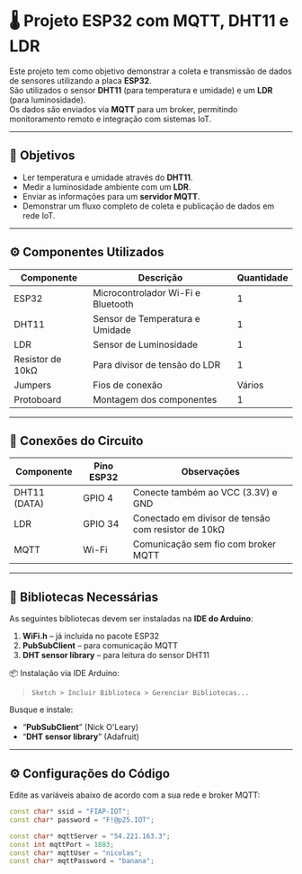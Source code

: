 # 🌡️ Projeto ESP32 com MQTT, DHT11 e LDR

Este projeto tem como objetivo demonstrar a coleta e transmissão de dados de sensores utilizando a placa **ESP32**.  
São utilizados o sensor **DHT11** (para temperatura e umidade) e um **LDR** (para luminosidade).  
Os dados são enviados via **MQTT** para um broker, permitindo monitoramento remoto e integração com sistemas IoT.

---

## 🎯 Objetivos

- Ler temperatura e umidade através do **DHT11**.  
- Medir a luminosidade ambiente com um **LDR**.  
- Enviar as informações para um **servidor MQTT**.  
- Demonstrar um fluxo completo de coleta e publicação de dados em rede IoT.

---

## ⚙️ Componentes Utilizados

| Componente | Descrição | Quantidade |
|-------------|------------|-------------|
| ESP32 | Microcontrolador Wi-Fi e Bluetooth | 1 |
| DHT11 | Sensor de Temperatura e Umidade | 1 |
| LDR | Sensor de Luminosidade | 1 |
| Resistor de 10kΩ | Para divisor de tensão do LDR | 1 |
| Jumpers | Fios de conexão | Vários |
| Protoboard | Montagem dos componentes | 1 |

---

## 🔌 Conexões do Circuito

| Componente | Pino ESP32 | Observações |
|-------------|------------|-------------|
| DHT11 (DATA) | GPIO 4 | Conecte também ao VCC (3.3V) e GND |
| LDR | GPIO 34 | Conectado em divisor de tensão com resistor de 10kΩ |
| MQTT | Wi-Fi | Comunicação sem fio com broker MQTT |

---

## 🧩 Bibliotecas Necessárias

As seguintes bibliotecas devem ser instaladas na **IDE do Arduino**:

1. **WiFi.h** – já incluída no pacote ESP32  
2. **PubSubClient** – para comunicação MQTT  
3. **DHT sensor library** – para leitura do sensor DHT11  

📦 Instalação via IDE Arduino:  
> `Sketch > Incluir Biblioteca > Gerenciar Bibliotecas...`

Busque e instale:
- “**PubSubClient**” (Nick O'Leary)  
- “**DHT sensor library**” (Adafruit)

---

## ⚙️ Configurações do Código

Edite as variáveis abaixo de acordo com a sua rede e broker MQTT:

```cpp
const char* ssid = "FIAP-IOT";         
const char* password = "F!@p25.IOT";   

const char* mqttServer = "54.221.163.3"; 
const int mqttPort = 1883;
const char* mqttUser = "nicolas";
const char* mqttPassword = "banana";
